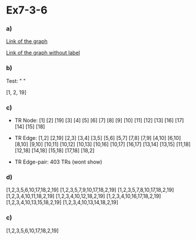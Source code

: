 # Ex7-3-6

### a)

[Link of the graph](https://drive.google.com/file/d/1ONyO9GK3GXQKePLQlC82GJQFJ0w3KnJR/view?usp=sharing)

[Link of the graph without label](https://cs.gmu.edu:8443/offutt/coverage/GraphCoverage?edges=1+2%0D%0A2+19%0D%0A2+3%0D%0A3+4%0D%0A3+5%0D%0A5+6%0D%0A5+7%0D%0A7+8%0D%0A7+9%0D%0A4+10%0D%0A6+10%0D%0A8+10%0D%0A9+10%0D%0A10+11%0D%0A10+12%0D%0A10+13%0D%0A10+16%0D%0A10+17%0D%0A16+17%0D%0A13+14%0D%0A13+15%0D%0A11+18%0D%0A12+18%0D%0A14+18%0D%0A15+18%0D%0A17+18%0D%0A18+2%0D%0A&initialNode=1&endNode=19&action=Nodes)

### b)

Test: " "

[1, 2, 19]

### c)
- TR Node:
[1]
[2]
[19]
[3]
[4]
[5]
[6]
[7]
[8]
[9]
[10]
[11]
[12]
[13]
[16]
[17]
[14]
[15]
[18]

- TR Edge:
[1,2]
[2,19]
[2,3]
[3,4]
[3,5]
[5,6]
[5,7]
[7,8]
[7,9]
[4,10]
[6,10]
[8,10]
[9,10]
[10,11]
[10,12]
[10,13]
[10,16]
[10,17]
[16,17]
[13,14]
[13,15]
[11,18]
[12,18]
[14,18]
[15,18]
[17,18]
[18,2]

- TR Edge-pair: 403 TRs (wont show)

### d)

[1,2,3,5,6,10,17,18,2,19]
[1,2,3,5,7,9,10,17,18,2,19]
[1,2,3,5,7,8,10,17,18,2,19]
[1,2,3,4,10,11,18,2,19]
[1,2,3,4,10,12,18,2,19]
[1,2,3,4,10,16,17,18,2,19]
[1,2,3,4,10,13,15,18,2,19]
[1,2,3,4,10,13,14,18,2,19]

### c)

[1,2,3,5,6,10,17,18,2,19]
